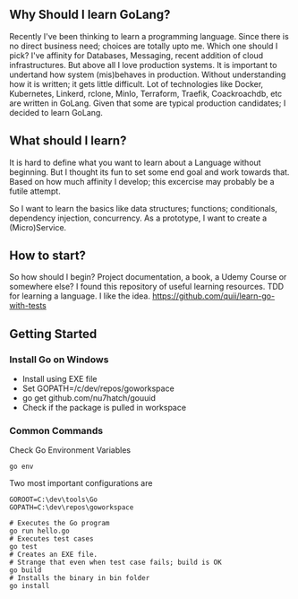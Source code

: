 ## Why Should I learn GoLang?

Recently I've been thinking to learn a programming language. Since there is no direct business need; choices are totally upto me. Which one should I pick?
I've affinity for Databases, Messaging, recent addition of cloud infrastructures. But above all I love production systems.
It is important to undertand how system (mis)behaves in production. Without understanding how it is written; it gets little difficult.
Lot of technologies like Docker, Kubernetes, Linkerd, rclone, MinIo, Terraform, Traefik, Coackroachdb, etc are written in GoLang.
Given that some are typical production candidates; I decided to learn GoLang.

## What should I learn?
It is hard to define what you want to learn about a Language without beginning. But I thought its fun to set some end goal and work towards that. Based on how much affinity I develop; this excercise may probably be a futile attempt.

So I want to learn the basics like data structures; functions; conditionals, dependency injection, concurrency. As a prototype, I want to create a (Micro)Service.


## How to start?

So how should I begin? Project documentation, a book, a Udemy Course or somewhere else?
I found this repository of useful learning resources. TDD for learning a language. I like the idea. https://github.com/quii/learn-go-with-tests

## Getting Started

### Install Go on Windows

* Install using EXE file
* Set GOPATH=/c/dev/repos/goworkspace
* go get github.com/nu7hatch/gouuid
* Check if the package is pulled in workspace

### Common Commands

Check Go Environment Variables

```
go env
```

Two most important configurations are

```
GOROOT=C:\dev\tools\Go
GOPATH=C:\dev\repos\goworkspace
```

```
# Executes the Go program
go run hello.go
# Executes test cases
go test
# Creates an EXE file. 
# Strange that even when test case fails; build is OK
go build
# Installs the binary in bin folder
go install
```
